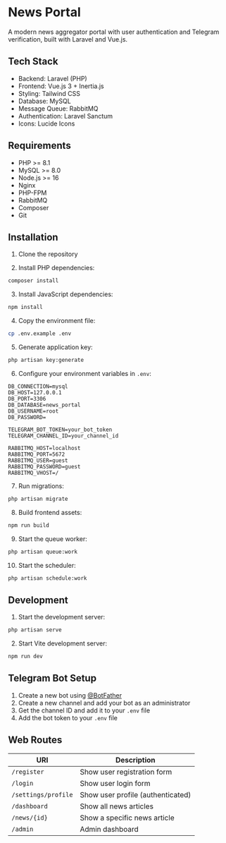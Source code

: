 # News Portal

A modern news aggregator portal with user authentication and Telegram verification, built with Laravel and Vue.js.


## Tech Stack

- Backend: Laravel (PHP)
- Frontend: Vue.js 3 + Inertia.js
- Styling: Tailwind CSS
- Database: MySQL
- Message Queue: RabbitMQ
- Authentication: Laravel Sanctum
- Icons: Lucide Icons

## Requirements

- PHP >= 8.1
- MySQL >= 8.0
- Node.js >= 16
- Nginx
- PHP-FPM
- RabbitMQ
- Composer
- Git

## Installation

1. Clone the repository

2. Install PHP dependencies:
```bash
composer install
```

3. Install JavaScript dependencies:
```bash
npm install
```

4. Copy the environment file:
```bash
cp .env.example .env
```

5. Generate application key:
```bash
php artisan key:generate
```

6. Configure your environment variables in `.env`:
```env
DB_CONNECTION=mysql
DB_HOST=127.0.0.1
DB_PORT=3306
DB_DATABASE=news_portal
DB_USERNAME=root
DB_PASSWORD=

TELEGRAM_BOT_TOKEN=your_bot_token
TELEGRAM_CHANNEL_ID=your_channel_id

RABBITMQ_HOST=localhost
RABBITMQ_PORT=5672
RABBITMQ_USER=guest
RABBITMQ_PASSWORD=guest
RABBITMQ_VHOST=/
```

7. Run migrations:
```bash
php artisan migrate
```

8. Build frontend assets:
```bash
npm run build
```

9. Start the queue worker:
```bash
php artisan queue:work
```

10. Start the scheduler:
```bash
php artisan schedule:work
```

## Development

1. Start the development server:
```bash
php artisan serve
```

2. Start Vite development server:
```bash
npm run dev
```

## Telegram Bot Setup

1. Create a new bot using [@BotFather](https://t.me/botfather)
2. Create a new channel and add your bot as an administrator
3. Get the channel ID and add it to your `.env` file
4. Add the bot token to your `.env` file

## Web Routes
| URI                         | Description |
|-----------------------------|-------------|
| `/register`                 | Show user registration form |
| `/login`                    | Show user login form |
| `/settings/profile`         | Show user profile (authenticated) |
| `/dashboard`                | Show all news articles |
| `/news/{id}`                | Show a specific news article |
| `/admin`                    | Admin dashboard |
